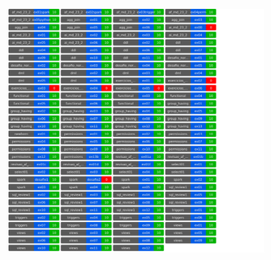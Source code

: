 ![Grades](https://raw.githubusercontent.com/andrebrito16/megadados/output/iac_grades.svg?token=GHSAT0AAAAAACF6X3C36EE74SEZ4JOZFB3UZHV6XYQ)
